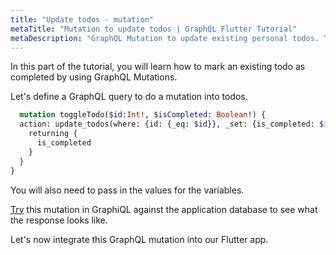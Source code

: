 ```yaml
---
title: "Update todos - mutation"
metaTitle: "Mutation to update todos | GraphQL Flutter Tutorial"
metaDescription: "GraphQL Mutation to update existing personal todos. Try the mutation in GraphiQL, passing the Authorization token to mark a todo as completed"
---
```


In this part of the tutorial, you will learn how to mark an existing todo as completed by using GraphQL Mutations.

Let's define a GraphQL query to do a mutation into todos.

```graphql
  mutation toggleTodo($id:Int!, $isCompleted: Boolean!) {
  action: update_todos(where: {id: {_eq: $id}}, _set: {is_completed: $isCompleted}) {
    returning {
      is_completed
    }
  }
}
```

You will also need to pass in the values for the variables.

[Try](https://learn.hasura.io/graphql/graphiql?tutorial=react-native) this mutation in GraphiQL against the application database to see what the response looks like.

Let's now integrate this GraphQL mutation into our Flutter app.

